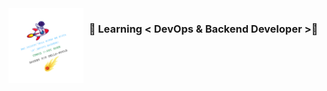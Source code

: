 <img align="left" width='120' height='120' src="https://github.com/virginiayjd7/VirginiaYJD7/blob/main/src/assets/logo.png" />
<h3 align="center">🐛 Learning < DevOps & Backend Developer >🎲</h3>



